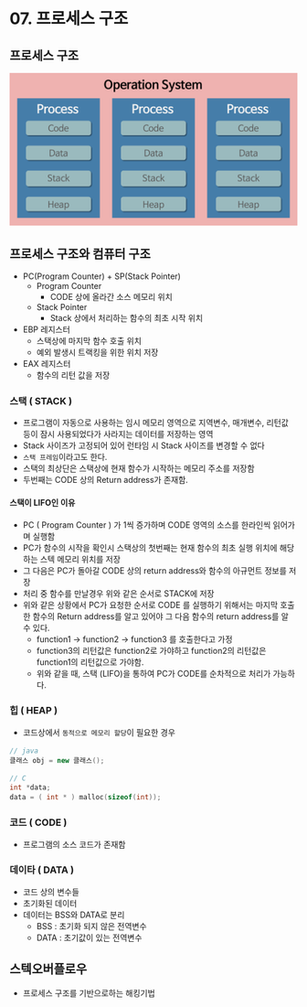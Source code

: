 # 07. 프로세스 구조

## 프로세스 구조

![&#xC6B4;&#xC601;&#xCCB4;&#xC81C;&#xC758; &#xD504;&#xB85C;&#xC138;&#xC2A4; &#xAD6C;&#xC870;](../.gitbook/assets/undefined.png)

## 프로세스 구조와 컴퓨터 구조

* PC\(Program Counter\) + SP\(Stack Pointer\)
  * Program Counter
    * CODE 상에 올라간 소스 메모리 위치
  * Stack Pointer
    * Stack 상에서 처리하는 함수의 최초 시작 위치
* EBP 레지스터
  * 스택상에 마지막 함수 호출 위치
  * 예외 발생시 트랙킹을 위한 위치 저장
* EAX 레지스터
  * 함수의 리턴 값을 저장

### 스택 \( STACK \)

* 프로그램이 자동으로 사용하는 임시 메모리 영역으로 지역변수, 매개변수, 리턴값 등이 잠시 사용되었다가 사라지는 데이터를 저장하는 영역
* Stack 사이즈가 고정되어 있어 런타임 시 Stack 사이즈를 변경할 수 없다
* `스택 프레임`이라고도 한다.
* 스택의 최상단은 스택상에 현재 함수가 시작하는 메모리 주소를 저장함
* 두번째는 CODE 상의 Return address가 존재함.

#### 스택이 LIFO인 이유

* PC \( Program Counter \) 가 1씩 증가하며 CODE 영역의 소스를 한라인씩 읽어가며 실행함
* PC가 함수의 시작을 확인시 스택상의 첫번째는 현재 함수의 최초 실행 위치에 해당하는 스텍 메모리 위치를 저장
* 그 다음은 PC가 돌아갈 CODE 상의 return address와 함수의 아규먼트 정보를 저장
* 처리 중 함수를 만날경우 위와 같은 순서로 STACK에 저장
* 위와 같은 상황에서 PC가 요청한 순서로 CODE 를 실행하기 위해서는 마지막 호출한 함수의 Return address를 알고 있어야 그 다음 함수의 return address를 알 수 있다.
  * function1 -&gt; function2 -&gt; function3 를 호출한다고 가정
  * function3의 리턴값은 function2로 가야하고 function2의 리턴값은 function1의 리턴값으로 가야함.
  * 위와 같을 때, 스택 \(LIFO\)을 통하여 PC가 CODE를 순차적으로 처리가 가능하다.

### 힙 \( HEAP \)

* 코드상에서 `동적으로 메모리 할당`이 필요한 경우

```java
// java
클래스 obj = new 클래스();
```

```c
// C
int *data;
data = ( int * ) malloc(sizeof(int));
```

### 코드 \( CODE \)

* 프로그램의 소스 코드가 존재함

### 데이타 \( DATA \)

* 코드 상의 변수들
* 초기화된 데이터
* 데이터는 BSS와 DATA로 분리
  * BSS : 초기화 되지 않은 전역변수
  * DATA : 초기값이 있는 전역변수

## 스텍오버플로우

* 프로세스 구조를 기반으로하는 해킹기법

